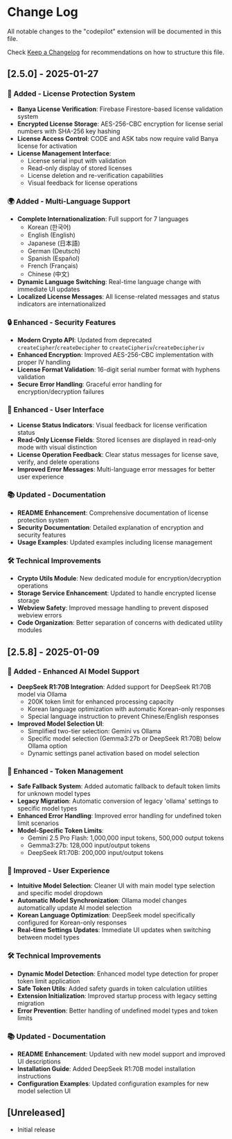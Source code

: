 # Change Log

All notable changes to the "codepilot" extension will be documented in this file.

Check [Keep a Changelog](http://keepachangelog.com/) for recommendations on how to structure this file.

## [2.5.0] - 2025-01-27

### 🔐 Added - License Protection System
- **Banya License Verification**: Firebase Firestore-based license validation system
- **Encrypted License Storage**: AES-256-CBC encryption for license serial numbers with SHA-256 key hashing
- **License Access Control**: CODE and ASK tabs now require valid Banya license for activation
- **License Management Interface**: 
  - License serial input with validation
  - Read-only display of stored licenses
  - License deletion and re-verification capabilities
  - Visual feedback for license operations

### 🌍 Added - Multi-Language Support
- **Complete Internationalization**: Full support for 7 languages
  - Korean (한국어)
  - English (English)
  - Japanese (日本語)
  - German (Deutsch)
  - Spanish (Español)
  - French (Français)
  - Chinese (中文)
- **Dynamic Language Switching**: Real-time language change with immediate UI updates
- **Localized License Messages**: All license-related messages and status indicators are internationalized

### 🔒 Enhanced - Security Features
- **Modern Crypto API**: Updated from deprecated `createCipher`/`createDecipher` to `createCipheriv`/`createDecipheriv`
- **Enhanced Encryption**: Improved AES-256-CBC implementation with proper IV handling
- **License Format Validation**: 16-digit serial number format with hyphens validation
- **Secure Error Handling**: Graceful error handling for encryption/decryption failures

### 🎨 Enhanced - User Interface
- **License Status Indicators**: Visual feedback for license verification status
- **Read-Only License Fields**: Stored licenses are displayed in read-only mode with visual distinction
- **License Operation Feedback**: Clear status messages for license save, verify, and delete operations
- **Improved Error Messages**: Multi-language error messages for better user experience

### 📚 Updated - Documentation
- **README Enhancement**: Comprehensive documentation of license protection system
- **Security Documentation**: Detailed explanation of encryption and security features
- **Usage Examples**: Updated examples including license management

### 🛠️ Technical Improvements
- **Crypto Utils Module**: New dedicated module for encryption/decryption operations
- **Storage Service Enhancement**: Updated to handle encrypted license storage
- **Webview Safety**: Improved message handling to prevent disposed webview errors
- **Code Organization**: Better separation of concerns with dedicated utility modules

## [2.5.8] - 2025-01-09

### 🤖 Added - Enhanced AI Model Support
- **DeepSeek R1:70B Integration**: Added support for DeepSeek R1:70B model via Ollama
  - 200K token limit for enhanced processing capacity
  - Korean language optimization with automatic Korean-only responses
  - Special language instruction to prevent Chinese/English responses
- **Improved Model Selection UI**: 
  - Simplified two-tier selection: Gemini vs Ollama
  - Specific model selection (Gemma3:27b or DeepSeek R1:70B) below Ollama option
  - Dynamic settings panel activation based on model selection

### 🔧 Enhanced - Token Management
- **Safe Fallback System**: Added automatic fallback to default token limits for unknown model types
- **Legacy Migration**: Automatic conversion of legacy 'ollama' settings to specific model types
- **Enhanced Error Handling**: Improved error handling for undefined token limit scenarios
- **Model-Specific Token Limits**:
  - Gemini 2.5 Pro Flash: 1,000,000 input tokens, 500,000 output tokens
  - Gemma3:27b: 128,000 input/output tokens
  - DeepSeek R1:70B: 200,000 input/output tokens

### 🎨 Improved - User Experience
- **Intuitive Model Selection**: Cleaner UI with main model type selection and specific model dropdown
- **Automatic Model Synchronization**: Ollama model changes automatically update AI model selection
- **Korean Language Optimization**: DeepSeek model specifically configured for Korean-only responses
- **Real-time Settings Updates**: Immediate UI updates when switching between model types

### 🛠️ Technical Improvements
- **Dynamic Model Detection**: Enhanced model type detection for proper token limit application
- **Safe Token Utils**: Added safety guards in token calculation utilities
- **Extension Initialization**: Improved startup process with legacy setting migration
- **Error Prevention**: Better handling of undefined model types and token limits

### 📚 Updated - Documentation
- **README Enhancement**: Updated with new model support and improved UI descriptions
- **Installation Guide**: Added DeepSeek R1:70B model installation instructions
- **Configuration Examples**: Updated configuration examples for new model selection UI

## [Unreleased]

- Initial release